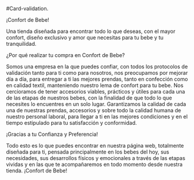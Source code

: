 #Card-validation.

¡Confort de Bebe!

Una tienda diseñada para encontrar todo lo que deseas, con el mayor confort, diseño exclusivo y amor que necesitas para tu bebe y tu tranquilidad.

¿Por qué realizar tu compra en Confort de Bebe?

Somos una empresa en la que puedes confiar, con todos los protocolos de validación tanto para ti como para nosotros, nos preocupamos por mejorar día a día, para entregar a ti las mejores prendas, tanto en confección como en calidad textil, manteniendo nuestro lema de confort para tu bebe.
Nos cercioramos de tener accesorios viables, prácticos y útiles para cada una de las etapas de nuestros bebes, con la finalidad de que todo lo que necesites lo encuentres en un solo lugar.
Garantizamos la calidad de cada una de nuestras prendas, accesorios y sobre todo la calidad humana de nuestro personal laboral, para llegar a ti en las mejores condiciones y en el tiempo estipulado para tu satisfacción y conformidad.

¡Gracias a tu Confianza y Preferencia!

Todo esto es lo que puedes encontrar en nuestra página web, totalmente diseñada para ti, pensada principalmente en los bebes del hoy, sus necesidades, sus desarrollos físicos y emocionales a través de las etapas vividas y en las que te acompañaremos en todo momento desde nuestra tienda. ¡Confort de Bebe!



